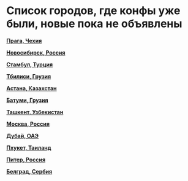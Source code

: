 # Список городов, где конфы уже были, новые пока не объявлены

**[Прага, Чехия](https://t.me/peredelanoconf_czechia)**

**[Новосибирск, Россия](https://t.me/NskDevMeetup)**

**[Стамбул, Турция](https://t.me/peredelanoconf_istanbul)**

**[Тбилиси, Грузия](https://t.me/peredelanoconf_tbilisi)**

**[Астана, Казахстан](https://t.me/peredelano_Astana)**

**[Батуми, Грузия](https://t.me/peredelano_batumi)**

**[Ташкент, Узбекистан](https://t.me/peredelanoconftashkent)**

**[Москва, Россия](https://t.me/moscow_meetup)**

**[Дубай, ОАЭ](https://t.me/peredelanoconf_dubai)**

**[Пхукет, Таиланд](https://t.me/peredelanoconf)**

**[Питер, Россия](https://t.me/piter_meetup)**

**[Белград, Сербия](https://t.me/peredelanoconfbelgrade)**
